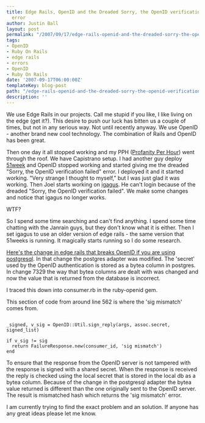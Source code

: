 ```yaml
---
title: Edge Rails, OpenID and the Dreaded Sorry, the OpenID verification failed&#8221;
  error
author: Justin Ball
layout: post
permalink: "/2007/09/17/edge-rails-openid-and-the-dreaded-sorry-the-openid-verification-failed-error/"
tags:
- OpenID
- Ruby On Rails
- edge rails
- errors
- OpenID
- Ruby On Rails
date: '2007-09-17T06:00:00Z'
templateKey: blog-post
path: "/edge-rails-openid-and-the-dreaded-sorry-the-openid-verification-failed-error"
description: ''
---
```


We use Edge Rails in our projects.  Call me stupid if you like, I like living on the edge (get it?).  This desire to push our luck has bitten us a couple of times, but not in any serious way.  Not until recently anyway.  We use OpenID - another brand new cool technology.  The combination of Rails and OpenID has been great.

Then one day it all stopped working and my PPH (<a href="pph-profanity-per-hour">Profanity Per Hour</a>) went through the roof.  We have Capistrano setup.  I had another guy deploy <a href="http://www.51weeks.com">51week</a> and OpenID stopped working and started giving me the dreaded "Sorry, the OpenID verification failed" error.  I deployed it and it started working.  "Very strange I thought to myself," but I was just glad it was working.  Then Joel starts working on <a href="http://www.igag.us">igagus</a>.  He can't login because of the dreaded "Sorry, the OpenID verification failed".  We make some changes and notice that igagus no longer works.

WTF?

So I spend some time searching and can't find anything.  I spend some time chatting with the Janrain guys, but they don't know what it is either.  Then I set igagus to use an older version of edge rails - the same version that 51weeks is running.  It magically starts running so I do some research.

<a href="http://dev.rubyonrails.org/changeset/7329">Here's the change in edge rails that breaks OpenID if you are using postgresql</a>.   In that change the postgres adapter was modified.  The 'secret' used by the OpenID authentication is stored as a bytea column in postgres.  In change 7329 the way that bytea columns are dealt with was changed and now the value that is returned from the database is incorrect.

I traced this down into consumer.rb in the ruby-openid gem.

This section of code from around line 562 is where the 'sig mismatch' comes from.
<pre><code class="ruby">
_signed, v_sig = OpenID::Util.sign_reply(args, assoc.secret, signed_list)

if v_sig != sig
  return FailureResponse.new(consumer_id, 'sig mismatch')
end
</pre></code>

To ensure that the response from the OpenID server is not tampered with the response is signed with a shared secret.  When the response is received the reply is checked using the local secret that is stored in the local db as a bytea column.  Because of the change in the postgresql adapter the bytea value returned is different than the one originally sent to the OpenID server.  The result is mismatched hash which returns the 'sig mismatch' error.

I am currently trying to find the exact problem and an solution.  If anyone has any great ideas please let me know.
